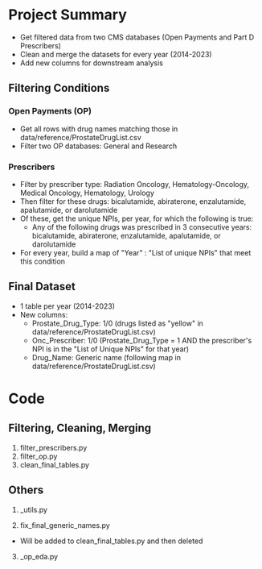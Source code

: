 # Project Summary
* Get filtered data from two CMS databases (Open Payments and Part D Prescribers)
* Clean and merge the datasets for every year (2014-2023)
* Add new columns for downstream analysis

## Filtering Conditions
### Open Payments (OP)
* Get all rows with drug names matching those in data/reference/ProstateDrugList.csv
* Filter two OP databases: General and Research

### Prescribers
* Filter by prescriber type: Radiation Oncology, Hematology-Oncology, Medical Oncology, Hematology, Urology
* Then filter for these drugs: bicalutamide, abiraterone, enzalutamide, apalutamide, or darolutamide
* Of these, get the unique NPIs, per year, for which the following is true:
    * Any of the following drugs was prescribed in 3 consecutive years: bicalutamide, abiraterone, enzalutamide, apalutamide, or darolutamide
* For every year, build a map of "Year" : "List of unique NPIs" that meet this condition

## Final Dataset
* 1 table per year (2014-2023)
* New columns:
    * Prostate_Drug_Type: 1/0 (drugs listed as "yellow" in data/reference/ProstateDrugList.csv)
    * Onc_Prescriber: 1/0 (Prostate_Drug_Type = 1 AND the prescriber's NPI is in the "List of Unique NPIs" for that year)
    * Drug_Name: Generic name (following map in data/reference/ProstateDrugList.csv)

# Code
## Filtering, Cleaning, Merging
1. filter_prescribers.py
2. filter_op.py
3. clean_final_tables.py

## Others
1. _utils.py

2. fix_final_generic_names.py
* Will be added to clean_final_tables.py and then deleted

3. _op_eda.py
